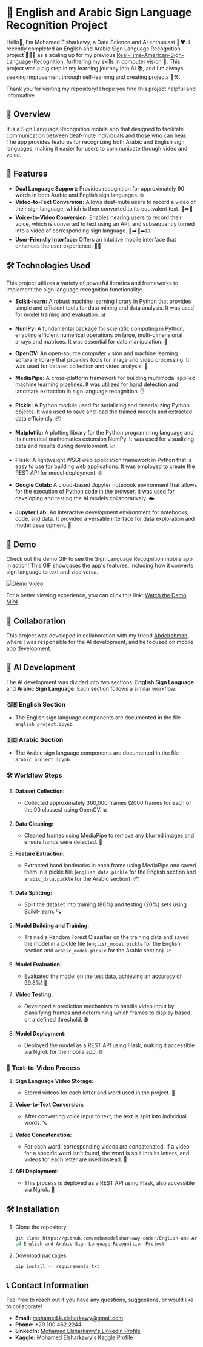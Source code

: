 # 🤟 English and Arabic Sign Language Recognition Project

Hello👋, I'm Mohamed Elsharkawy, a Data Science and AI enthusiast 🤖❤️. I recently completed an English and Arabic Sign Language Recognition project 🧑‍💻✨ as a scaling up for my previous [Real-Time-American-Sign-Language-Recognition](https://github.com/mohamedelsharkawy-coder/Real-Time-American-Sign-Language-Recognition), furthering my skills in computer vision 🌟. This project was a big step in my learning journey into AI 📚, and I'm always seeking improvement through self-learning and creating projects 🔧⚒️.

Thank you for visiting my repository! I hope you find this project helpful and informative.
## 📖 Overview
It is a Sign Language Recognition mobile app that designed to facilitate communication between deaf-mute individuals and those who can hear. The app provides features for recognizing both Arabic and English sign languages, making it easier for users to communicate through video and voice.

## 🚀 Features
- **Dual Language Support:** Provides recognition for approximately 90 words in both Arabic and English sign languages. 🌐
- **Video-to-Text Conversion:** Allows deaf-mute users to record a video of their sign language, which is then converted to its equivalent text. 🎥➡️📜
- **Voice-to-Video Conversion:** Enables hearing users to record their voice, which is converted to text using an API, and subsequently turned into a video of corresponding sign language. 🎤➡️📜➡️🎞️
- **User-Friendly Interface:** Offers an intuitive mobile interface that enhances the user experience. 📱✨

## 🛠️ Technologies Used
This project utilizes a variety of powerful libraries and frameworks to implement the sign language recognition functionality:

- **Scikit-learn:** A robust machine learning library in Python that provides simple and efficient tools for data mining and data analysis. It was used for model training and evaluation. 📊
  
- **NumPy:** A fundamental package for scientific computing in Python, enabling efficient numerical operations on large, multi-dimensional arrays and matrices. It was essential for data manipulation. 🔢

- **OpenCV:** An open-source computer vision and machine learning software library that provides tools for image and video processing. It was used for dataset collection and video analysis. 🎥

- **MediaPipe:** A cross-platform framework for building multimodal applied machine learning pipelines. It was utilized for hand detection and landmark extraction in sign language recognition. ✋

- **Pickle:** A Python module used for serializing and deserializing Python objects. It was used to save and load the trained models and extracted data efficiently. 📦

- **Matplotlib:** A plotting library for the Python programming language and its numerical mathematics extension NumPy. It was used for visualizing data and results during development. 📈

- **Flask:** A lightweight WSGI web application framework in Python that is easy to use for building web applications. It was employed to create the REST API for model deployment. 🌐

- **Google Colab:** A cloud-based Jupyter notebook environment that allows for the execution of Python code in the browser. It was used for developing and testing the AI models collaboratively. ☁️

- **Jupyter Lab:** An interactive development environment for notebooks, code, and data. It provided a versatile interface for data exploration and model development. 📓

## 🎥 Demo
Check out the demo GIF to see the Sign Language Recognition mobile app in action! This GIF showcases the app's features, including how it converts sign language to text and vice versa.

![Demo Video](media/video.gif)

For a better viewing experience, you can click this link: [Watch the Demo MP4](https://drive.google.com/file/d/1dpS6O1P8uFm-WSuM2QNBC06YX3xBNLui/view?usp=sharing)

## 🤝 Collaboration
This project was developed in collaboration with my friend [Abdelrahman](https://github.com/Abdokarawia), where I was responsible for the AI development, and he focused on mobile app development.

## 🧠 AI Development
The AI development was divided into two sections: **English Sign Language** and **Arabic Sign Language**. Each section follows a similar workflow:

### 🇬🇧 English Section
- The English sign language components are documented in the file `english_project.ipynb`.

### 🇸🇩 Arabic Section
- The Arabic sign language components are documented in the file `arabic_project.ipynb`.

### 🛠️ Workflow Steps

1. **Dataset Collection:**
   - Collected approximately 360,000 frames (2000 frames for each of the 90 classes) using OpenCV. 📊

2. **Data Cleaning:**
   - Cleaned frames using MediaPipe to remove any blurred images and ensure hands were detected. 🧹

3. **Feature Extraction:**
   - Extracted hand landmarks in each frame using MediaPipe and saved them in a pickle file (`english_data.pickle` for the English section and `arabic_data.pickle` for the Arabic section). 📦

4. **Data Splitting:**
   - Split the dataset into training (80%) and testing (20%) sets using Scikit-learn. 🔍

5. **Model Building and Training:**
   - Trained a Random Forest Classifier on the training data and saved the model in a pickle file (`english_model.pickle` for the English section and `arabic_model.pickle` for the Arabic section). 📈

6. **Model Evaluation:**
   - Evaluated the model on the test data, achieving an accuracy of 99.8%! 🎉

7. **Video Testing:**
   - Developed a prediction mechanism to handle video input by classifying frames and determining which frames to display based on a defined threshold. 🎬

8. **Model Deployment:**
   - Deployed the model as a REST API using Flask, making it accessible via Ngrok for the mobile app. 🌐

### 🔄 Text-to-Video Process
1. **Sign Language Video Storage:**
   - Stored videos for each letter and word used in the project. 💾

2. **Voice-to-Text Conversion:**
   - After converting voice input to text, the text is split into individual words. 🔤

3. **Video Concatenation:**
   - For each word, corresponding videos are concatenated. If a video for a specific word isn't found, the word is split into its letters, and videos for each letter are used instead. 🔗

4. **API Deployment:**
   - This process is deployed as a REST API using Flask, also accessible via Ngrok. 🚀

## 🛠️ Installation
1. Clone the repository:
   ```bash
   git clone https://github.com/mohamedelsharkawy-coder/English-and-Arabic-Sign-Language-Recognition-Project
   cd English-and-Arabic-Sign-Language-Recognition-Project
   
2. Download packages:
   ```bash
   pip install -r requirements.txt

## 📞 Contact Information

Feel free to reach out if you have any questions, suggestions, or would like to collaborate!

- **Email:** [mohamed.k.elsharkawy@gmail.com](mailto:mohamed.k.elsharkawy@gmail.com)
- **Phone:** +20 100 462 2244
- **LinkedIn:** [Mohamed Elsharkawy's LinkedIn Profile](https://www.linkedin.com/in/mohamed-elsharkawy-6184b41a7/)
- **Kaggle:** [Mohamed Elsharkawy's Kaggle Profile](https://www.kaggle.com/mohamedelsharkawy89)


